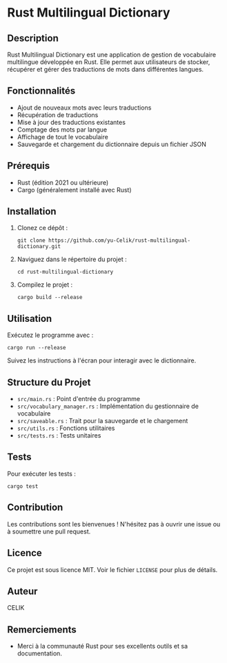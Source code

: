 # Rust Multilingual Dictionary

## Description
Rust Multilingual Dictionary est une application de gestion de vocabulaire multilingue développée en Rust. Elle permet aux utilisateurs de stocker, récupérer et gérer des traductions de mots dans différentes langues.

## Fonctionnalités
- Ajout de nouveaux mots avec leurs traductions
- Récupération de traductions
- Mise à jour des traductions existantes
- Comptage des mots par langue
- Affichage de tout le vocabulaire
- Sauvegarde et chargement du dictionnaire depuis un fichier JSON

## Prérequis
- Rust (édition 2021 ou ultérieure)
- Cargo (généralement installé avec Rust)

## Installation
1. Clonez ce dépôt :
   ```
   git clone https://github.com/yu-Celik/rust-multilingual-dictionary.git
   ```
2. Naviguez dans le répertoire du projet :
   ```
   cd rust-multilingual-dictionary
   ```
3. Compilez le projet :
   ```
   cargo build --release
   ```

## Utilisation
Exécutez le programme avec :
   ```
   cargo run --release
   ```

Suivez les instructions à l'écran pour interagir avec le dictionnaire.

## Structure du Projet
- `src/main.rs` : Point d'entrée du programme
- `src/vocabulary_manager.rs` : Implémentation du gestionnaire de vocabulaire
- `src/saveable.rs` : Trait pour la sauvegarde et le chargement
- `src/utils.rs` : Fonctions utilitaires
- `src/tests.rs` : Tests unitaires

## Tests
Pour exécuter les tests :
   ```
   cargo test
   ```

## Contribution
Les contributions sont les bienvenues ! N'hésitez pas à ouvrir une issue ou à soumettre une pull request.

## Licence
Ce projet est sous licence MIT. Voir le fichier `LICENSE` pour plus de détails.

## Auteur
CELIK

## Remerciements
- Merci à la communauté Rust pour ses excellents outils et sa documentation.


